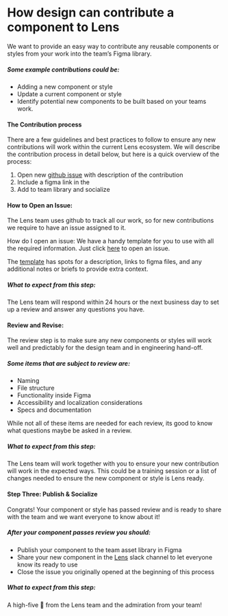# How design can contribute a component to Lens
We want to provide an easy way to contribute any reusable components or styles from your work into the team’s Figma library.

##### Some example contributions could be:

- Adding a new component or style
- Update a current component or style
- Identify potential new components to be built based on your teams work.


#### The Contribution process
There are a few  guidelines and best practices to follow to ensure any new contributions will work within the current Lens ecosystem.
We will describe the contribution process in detail below, but here is a quick overview of the process:


1. Open new [github issue](#https://github.com/looker/lens) with description of the contribution
2. Include a figma link in the 
3. Add to team library and socialize 

#### How to Open an Issue:
The Lens team uses github to track all our work, so for new contributions we require to have an issue assigned to it.

How do I open an issue:
We have a handy template for you to use with all the required information. Just click [here](https://github.com/looker/lens/issues/new) to open an issue.

The [template](https://github.com/looker/lens/blob/872b78b402e362b22ba5f696ef735479a849c9f6/.github/design_issue_template.md) has spots for a description, links to figma files, and any additional notes or briefs to provide extra context.

##### What to expect from this step:
The Lens team will respond within 24 hours or the next business day to set up a review and answer any questions you have. 


#### Review and Revise:
The review step is to make sure any new components or styles will work well and predictably for the design team and in engineering hand-off. 

##### Some items that are subject to review are:

- Naming 
- File structure 
- Functionality inside Figma
- Accessibility and localization considerations
- Specs and documentation

While not all of these items are needed for each review, its good to know what questions maybe be asked in a review.

##### What to expect from this step:
The Lens team will work together with you to ensure your new contribution will work in the expected ways. This could be a training session or a list of changes needed to ensure the new component or style is Lens ready.

#### Step Three: Publish & Socialize

Congrats! Your component or style has passed review and is ready to share with the team and we want everyone to know about it! 

##### After your component passes review you should:

- Publish your component to the team asset library in Figma
- Share your new component in the [Lens](https://looker.slack.com/messages/C9NHFLY0G) slack channel to let everyone know its ready to use
- Close the issue you originally opened at the beginning of this process

##### What to expect from this step:
A high-five 🙌 from the Lens team and the admiration from your team!

 